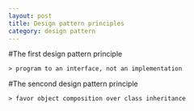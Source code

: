 ```yaml
---
layout: post
title: Design pattern principles
category: design pattern
---
```


#The first design pattern principle 

	> program to an interface, not an implementation

#The sencond design pattern principle 

	> favor object composition over class inheritance
